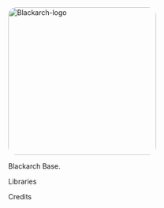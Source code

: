 
<img width="300" height="300" alt="Blackarch-logo" style="border-radius: 16px;" src="https://github.com/user-attachments/assets/6556674a-4be1-4f92-a9ec-934ea3e835e3" />

Blackarch Base.

Libraries

Credits
